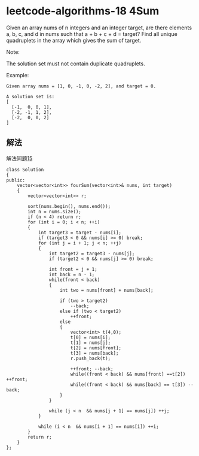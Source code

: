 # leetcode-algorithms-18 4Sum

Given an array nums of n integers and an integer target, are there elements a, b, c, and d in nums such that a + b + c + d = target? Find all unique quadruplets in the array which gives the sum of target.

Note:

The solution set must not contain duplicate quadruplets.

Example:
```
Given array nums = [1, 0, -1, 0, -2, 2], and target = 0.

A solution set is:
[
  [-1,  0, 0, 1],
  [-2, -1, 1, 2],
  [-2,  0, 0, 2]
]
```

## 解法

解法同[题15](https://www.cnblogs.com/mathli/p/10008490.html)
```
class Solution
{
public:
    vector<vector<int>> fourSum(vector<int>& nums, int target)
    {
        vector<vector<int>> r;

        sort(nums.begin(), nums.end());
        int n = nums.size();
        if (n < 4) return r;
        for (int i = 0; i < n; ++i)
        {
            int target3 = target - nums[i];
            if (target3 < 0 && nums[i] >= 0) break;
            for (int j = i + 1; j < n; ++j)
            {
                int target2 = target3 - nums[j];
                if (target2 < 0 && nums[j] >= 0) break;
                
                int front = j + 1;
                int back = n - 1;
                while(front < back)
                {
                    int two = nums[front] + nums[back];
                    
                    if (two > target2)
                        --back;
                    else if (two < target2)
                        ++front;
                    else
                    {
                        vector<int> t(4,0);
                        t[0] = nums[i];
                        t[1] = nums[j];
                        t[2] = nums[front];
                        t[3] = nums[back];
                        r.push_back(t);
                        
                        ++front; --back;                        
                        while((front < back) && nums[front] ==t[2]) ++front;
                        while((front < back) && nums[back] == t[3]) --back;
                    }
                }
                
                while (j < n  && nums[j + 1] == nums[j]) ++j;
            }
            
            while (i < n  && nums[i + 1] == nums[i]) ++i;
        }
        return r;        
    }
};
```